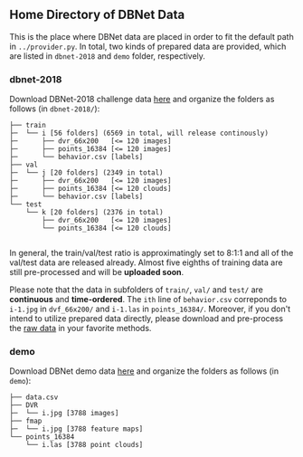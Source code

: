 ## Home Directory of DBNet Data

This is the place where DBNet data are placed in order to fit the default path in `../provider.py`. In total, two kinds of prepared data are provided, which are listed in `dbnet-2018` and `demo` folder, respectively.

### dbnet-2018
Download DBNet-2018 challenge data [here](https://drive.google.com/open?id=14RPdVTwBTuCTo0tFeYmL_SyN8fD0g6Hc) and organize the folders as follows (in `dbnet-2018/`):
```
├── train
├─  └── i [56 folders] (6569 in total, will release continously)
├─      ├── dvr_66x200   [<= 120 images]
├─      ├── points_16384 [<= 120 images]
├─      └── behavior.csv [labels]
├── val
├─  └── j [20 folders] (2349 in total)
├─      ├── dvr_66x200   [<= 120 images]
├─      ├── points_16384 [<= 120 clouds]
├─      └── behavior.csv [labels]
└── test
    └── k [20 folders] (2376 in total)
        ├── dvr_66x200   [<= 120 images]
        └── points_16384 [<= 120 clouds]
    
```
In general, the train/val/test ratio is approximatingly set to 8:1:1 and all of the val/test data are released already. Almost five eighths of training data are still pre-processed and will be __uploaded soon__.

Please note that the data in subfolders of `train/`, `val/` and `test/` are __continuous__ and __time-ordered__. The `ith` line of `behavior.csv` correponds to `i-1.jpg` in `dvf_66x200/` and `i-1.las` in `points_16384/`. Moreover, if you don't intend to utilize prepared data directly, please download and pre-process the [raw data]() in your favorite methods.

### demo
Download DBNet demo data [here](https://drive.google.com/open?id=1NjhHwV_q6EMZ6MiGhZnqxg7yRCawx79c) and organize the folders as follows (in `demo`):

```
├── data.csv
├── DVR
├─  └── i.jpg [3788 images]
├── fmap
├─  └── i.jpg [3788 feature maps]
└── points_16384
    └── i.las [3788 point clouds]
```
